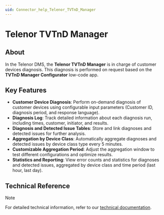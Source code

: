 ```yaml
---
uid: Connector_help_Telenor_TVTnD_Manager
---
```


# Telenor TVTnD Manager

## About

In the Telenor DMS, the **Telenor TVTnD Manager** is in charge of customer devices diagnosis. This diagnosis is performed on request based on the **TVTnD Manager Configurator** low-code app.

## Key Features

- **Customer Device Diagnosis**: Perform on-demand diagnosis of customer devices using configurable input parameters (Customer ID, diagnosis period, and response language).
- **Diagnosis Log**: Track detailed information about each diagnosis run, including times, customer, initiator, and results.
- **Diagnosis and Detected Issue Tables**: Store and link diagnoses and detected issues for further analysis.
- **Aggregation by Device Class**: Automatically aggregate diagnoses and detected issues by device class type every 5 minutes.
- **Customizable Aggregation Period**: Adjust the aggregation window to test different configurations and optimize results.
- **Statistics and Reporting**: View error counts and statistics for diagnoses and detected issues, aggregated by device class and time period (last hour, last day).

## Technical Reference

> [!NOTE]
> For detailed technical information, refer to our [technical documentation](xref:Connector_help_Telenor_TVTnD_Manager_Technical).

